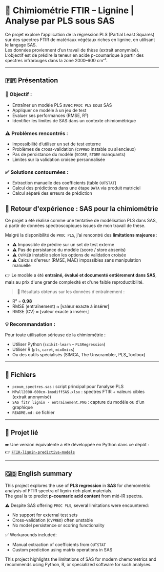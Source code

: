 # 🧪 Chimiométrie FTIR – Lignine | Analyse par PLS sous SAS

Ce projet explore l’application de la régression PLS (Partial Least Squares) sur des spectres FTIR de matériaux végétaux riches en lignine, en utilisant le langage SAS.  
Les données proviennent d’un travail de thèse (extrait anonymisé).  
L’objectif est de prédire la teneur en acide p-coumarique à partir des spectres infrarouges dans la zone 2000–600 cm⁻¹.

---

## 🇫🇷 Présentation

### 🎯 Objectif :
- Entraîner un modèle PLS avec `PROC PLS` sous SAS
- Appliquer ce modèle à un jeu de test
- Évaluer ses performances (RMSE, R²)
- Identifier les limites de SAS dans un contexte chimiométrique

### ⚠️ Problèmes rencontrés :
- Impossibilité d’utiliser un set de test externe
- Problèmes de cross-validation (`CVPRED` instable ou silencieux)
- Pas de persistance du modèle (`SCORE`, `STORE` manquants)
- Limites sur la validation croisée personnalisée

### ✅ Solutions contournées :
- Extraction manuelle des coefficients (table `OUTSTAT`)
- Calcul des prédictions dans une étape `DATA` via produit matriciel
- Calcul séparé des erreurs de prédiction

## 💬 Retour d'expérience : SAS pour la chimiométrie

Ce projet a été réalisé comme une tentative de modélisation PLS dans SAS, à partir de données spectroscopiques issues de mon travail de thèse.

Malgré la disponibilité de `PROC PLS`, j'ai rencontré des **limitations majeures** :
- ⚠️ Impossible de prédire sur un set de test externe
- ⚠️ Pas de persistance du modèle (score / store absents)
- ⚠️ `CVPRED` instable selon les options de validation croisée
- ⚠️ Calculs d'erreur (RMSE, MAE) impossibles sans manipulation manuelle

👉 Le modèle a été **entraîné, évalué et documenté entièrement dans SAS**, mais au prix d'une grande complexité et d'une faible reproductibilité.

> 🔧 Résultats obtenus sur les données d'entraînement :
- R² = **0.98**
- RMSE (entraînement) ≈ [valeur exacte à insérer]
- RMSE (CV) ≈ [valeur exacte à insérer]


### 💡 Recommandation :
Pour toute utilisation sérieuse de la chimiométrie :
- Utiliser Python (`scikit-learn` – `PLSRegression`)
- Utiliser R (`pls`, `caret`, `mixOmics`)
- Ou des outils spécialisés (SIMCA, The Unscrambler, PLS_Toolbox)

---

## 📁 Fichiers

- `pcoum_spectres.sas` : script principal pour l’analyse PLS
- `MPall2000-600cm-1modiffSAS.xlsx` : spectres FTIR + valeurs cibles (extrait anonymisé)
- `SAS fitr lignin - entrainement.PNG` : capture du modèle ou d’un graphique
- `README.md` : ce fichier

---

## 🔗 Projet lié

➡️ Une version équivalente a été développée en Python dans ce dépôt :  
👉 [`FTIR-lignin-predictive-models`](https://github.com/RChazal-dataSc/LifeScience-project---parietal-material-FTIR-lignin-chemistry-2000-400cm-1)

---

## 🇬🇧 English summary

This project explores the use of **PLS regression** in **SAS** for chemometric analysis of FTIR spectra of lignin-rich plant materials.  
The goal is to predict **p-coumaric acid content** from mid-IR spectra.

⚠️ Despite SAS offering `PROC PLS`, several limitations were encountered:
- No support for external test sets
- Cross-validation (`CVPRED`) often unstable
- No model persistence or scoring functionality

✅ Workarounds included:
- Manual extraction of coefficients from `OUTSTAT`
- Custom prediction using matrix operations in SAS

This project highlights the limitations of SAS for modern chemometrics and recommends using Python, R, or specialized software for such analyses.
